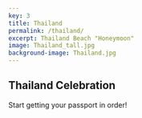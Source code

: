 ```yaml
---
key: 3
title: Thailand
permalink: /thailand/
excerpt: Thailand Beach "Honeymoon"
image: Thailand_tall.jpg
background-image: Thailand.jpg
---
```

## Thailand Celebration

Start getting your passport in order!
